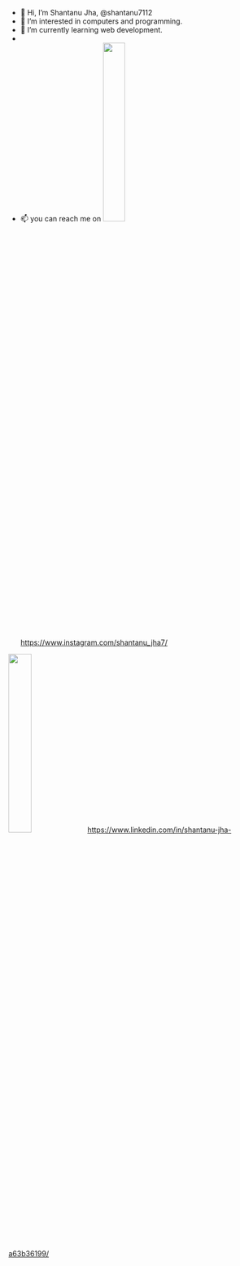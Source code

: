 - 👋 Hi, I’m Shantanu Jha, @shantanu7112
- 👀 I’m interested in computers and programming.
- 🌱 I’m currently learning web development.
-
-  📫 you can reach me on <img src=" https://user-images.githubusercontent.com/74724194/185291418-afcacef7-7eb7-4c7b-b725-7ea32e7c1e30.jpg " width=30% heigh=30%> https://www.instagram.com/shantanu_jha7/
                       
<img src=" https://user-images.githubusercontent.com/74724194/185291553-c5d7a525-35fd-4f2e-a775-cd14b3746106.jpg " width=30% height=30%> https://www.linkedin.com/in/shantanu-jha-a63b36199/

 <!---
shantanu7112/shantanu7112 is a ✨ special ✨ repository because its `README.md` (this file) appears on your GitHub profile.
You can click the Preview link to take a look at your changes.
--->

